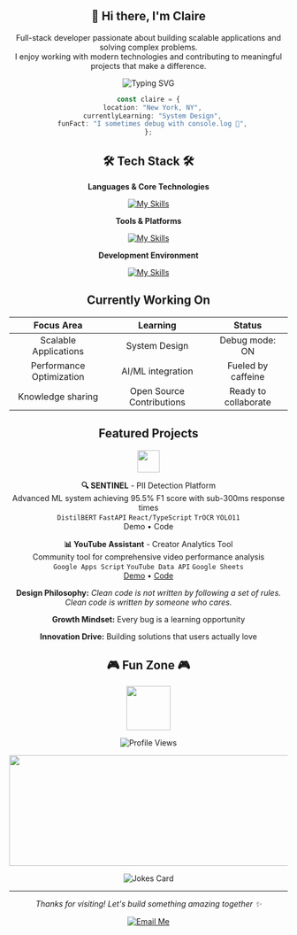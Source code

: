 <h2 align="center"> 👋 Hi there, I'm Claire </h2>

<div align="center">

Full-stack developer passionate about building scalable applications and solving complex problems.\
I enjoy working with modern technologies and contributing to meaningful projects that make a difference.

![Typing SVG](https://readme-typing-svg.herokuapp.com?font=JetBrains+Mono&pause=1000&color=36BCF7&center=true&vCenter=true&width=435&lines=Full-Stack+Developer;Code+Quality+Advocate;UX-Minded+Engineer;Team+Player;Problem+Solver;Always+Learning+New+Things)

```typescript
const claire = {
  location: "New York, NY",
  currentlyLearning: "System Design",
  funFact: "I sometimes debug with console.log 🐛",
};
```

</div>

<h2 align="center"> 🛠️ Tech Stack 🛠️ </h2>

<div align="center">

**Languages & Core Technologies**

[![My Skills](https://skillicons.dev/icons?i=ts,js,py,cs,dotnet,flask,react,django,nodejs,postgres,git,docker)](https://skillicons.dev)

**Tools & Platforms**

[![My Skills](https://skillicons.dev/icons?i=aws,tailwind,linux,bash,nextjs,express,jenkins,vitest,jest,figma)](https://skillicons.dev)

**Development Environment**

[![My Skills](https://skillicons.dev/icons?i=webstorm,github,vscode,visualstudio,vim,atom)](https://skillicons.dev)

</div>

<h2 align="center"> Currently Working On </h2>

<div align="center">

|     **Focus Area**       |       **Learning**        |       **Status**     |
| :----------------------: | :-----------------------: | :------------------: |
|  Scalable Applications   |       System Design       |    Debug mode: ON    |
| Performance Optimization |     AI/ML integration     |  Fueled by caffeine  |
|    Knowledge sharing     | Open Source Contributions | Ready to collaborate |

</div>

<h2 align="center"> Featured Projects </h2>

<div align="center">
<img src="https://user-images.githubusercontent.com/74038190/216122041-518ac897-8d92-4c6b-9b3f-ca01dcaf38ee.png" height="40" width="40">

**🔍 SENTINEL** - PII Detection Platform  
Advanced ML system achieving 95.5% F1 score with sub-300ms response times  
`DistilBERT` `FastAPI` `React/TypeScript` `TrOCR` `YOLO11`  
Demo • Code

**📊 YouTube Assistant** - Creator Analytics Tool  
Community tool for comprehensive video performance analysis  
`Google Apps Script` `YouTube Data API` `Google Sheets`  
[Demo](https://github.com/clairechung/YoutubeAssistant?tab=readme-ov-file#what-you-get) • [Code](https://github.com/clairechung/YoutubeAssistant)

</div>

<div align="center">

**Design Philosophy:** _Clean code is not written by following a set of rules.<br> Clean code is written by someone who cares._

**Growth Mindset:** Every bug is a learning opportunity

**Innovation Drive:** Building solutions that users actually love

</div>

<h2 align="center"> 🎮 Fun Zone 🎮 </h2>

<div align="center">

<img src="https://media.giphy.com/media/LmNwrBhejkK9EFP504/giphy.gif" width="80">

![Profile Views](https://komarev.com/ghpvc/?username=clairechung&color=blueviolet&style=for-the-badge&label=Visitors)

</div>

<a href="https://github.com/devxb/gitanimals">
  <img src="https://render.gitanimals.org/farms/clairechung?pet-id=1" width="1000" height="200"/>
</a>
</div>

<div align="center">

![Jokes Card](https://readme-jokes.vercel.app/api?hideBorder&theme=vue)

</div>

<div align="center">

<div align="center">

---

_Thanks for visiting! Let's build something amazing together ✨_

<a href="mailto:cc0616@proton.me">
  <img src="https://img.shields.io/badge/✉️-email.me-36BCF7?style=flat-square&logoColor=white" alt="Email Me"/>
</a>

</div>
